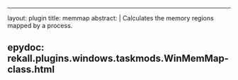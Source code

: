
---
layout: plugin
title: memmap
abstract: |
    Calculates the memory regions mapped by a process.

epydoc: rekall.plugins.windows.taskmods.WinMemMap-class.html
---
